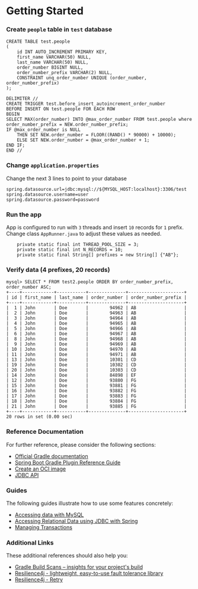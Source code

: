 # Getting Started

### Create `people` table in `test` database
```
CREATE TABLE test.people
(
    id INT AUTO_INCREMENT PRIMARY KEY,
    first_name VARCHAR(50) NULL,
    last_name VARCHAR(50) NULL,
    order_number BIGINT NULL,
    order_number_prefix VARCHAR(2) NULL,
    CONSTRAINT unq_order_number UNIQUE (order_number, order_number_prefix)
);

DELIMITER //
CREATE TRIGGER test.before_insert_autoincrement_order_number
BEFORE INSERT ON test.people FOR EACH ROW
BEGIN
SELECT MAX(order_number) INTO @max_order_number FROM test.people where order_number_prefix = NEW.order_number_prefix;
IF @max_order_number is NULL
	THEN SET NEW.order_number = FLOOR((RAND() * 90000) + 10000);
	ELSE SET NEW.order_number = @max_order_number + 1;
END IF;
END //
```

### Change `application.properties`
Change the next 3 lines to point to your database
```
spring.datasource.url=jdbc:mysql://${MYSQL_HOST:localhost}:3306/test
spring.datasource.username=user
spring.datasource.password=password
```

### Run the app
App is configured to run with `3` threads and insert `10` records for `1` prefix.
Change class `AppRunner.java` to adjust these values as needed.

```
    private static final int THREAD_POOL_SIZE = 3;
    private static final int N_RECORDS = 10;
    private static final String[] prefixes = new String[] {"AB"};
```


### Verify data (4 prefixes, 20 records)
```
mysql> SELECT * FROM test2.people ORDER BY order_number_prefix, order_number ASC;
+----+------------+-----------+--------------+---------------------+
| id | first_name | last_name | order_number | order_number_prefix |
+----+------------+-----------+--------------+---------------------+
|  1 | John       | Doe       |        94962 | AB                  |
|  2 | John       | Doe       |        94963 | AB                  |
|  3 | John       | Doe       |        94964 | AB                  |
|  4 | John       | Doe       |        94965 | AB                  |
|  5 | John       | Doe       |        94966 | AB                  |
|  6 | John       | Doe       |        94967 | AB                  |
|  8 | John       | Doe       |        94968 | AB                  |
|  9 | John       | Doe       |        94969 | AB                  |
| 10 | John       | Doe       |        94970 | AB                  |
| 11 | John       | Doe       |        94971 | AB                  |
| 13 | John       | Doe       |        10301 | CD                  |
| 19 | John       | Doe       |        10302 | CD                  |
| 20 | John       | Doe       |        10303 | CD                  |
| 14 | John       | Doe       |        84898 | EF                  |
| 12 | John       | Doe       |        93880 | FG                  |
| 15 | John       | Doe       |        93881 | FG                  |
| 16 | John       | Doe       |        93882 | FG                  |
| 17 | John       | Doe       |        93883 | FG                  |
| 18 | John       | Doe       |        93884 | FG                  |
| 21 | John       | Doe       |        93885 | FG                  |
+----+------------+-----------+--------------+---------------------+
20 rows in set (0.00 sec)
```

### Reference Documentation
For further reference, please consider the following sections:

* [Official Gradle documentation](https://docs.gradle.org)
* [Spring Boot Gradle Plugin Reference Guide](https://docs.spring.io/spring-boot/docs/2.5.6/gradle-plugin/reference/html/)
* [Create an OCI image](https://docs.spring.io/spring-boot/docs/2.5.6/gradle-plugin/reference/html/#build-image)
* [JDBC API](https://docs.spring.io/spring-boot/docs/2.5.6/reference/htmlsingle/#boot-features-sql)

### Guides
The following guides illustrate how to use some features concretely:

* [Accessing data with MySQL](https://spring.io/guides/gs/accessing-data-mysql/)
* [Accessing Relational Data using JDBC with Spring](https://spring.io/guides/gs/relational-data-access/)
* [Managing Transactions](https://spring.io/guides/gs/managing-transactions/)

### Additional Links
These additional references should also help you:

* [Gradle Build Scans – insights for your project's build](https://scans.gradle.com#gradle)
* [Resilience4j - lightweight, easy-to-use fault tolerance library](https://resilience4j.readme.io/docs)
* [Resilience4j - Retry](https://resilience4j.readme.io/docs/retry)

